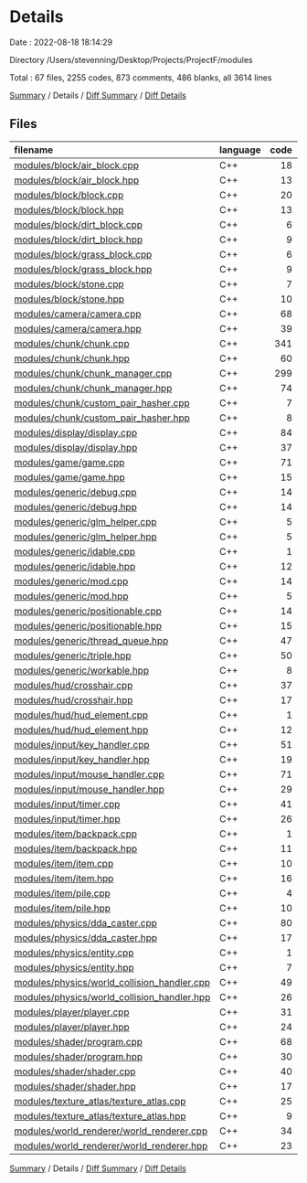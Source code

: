 # Details

Date : 2022-08-18 18:14:29

Directory /Users/stevenning/Desktop/Projects/ProjectF/modules

Total : 67 files,  2255 codes, 873 comments, 486 blanks, all 3614 lines

[Summary](results.md) / Details / [Diff Summary](diff.md) / [Diff Details](diff-details.md)

## Files
| filename | language | code | comment | blank | total |
| :--- | :--- | ---: | ---: | ---: | ---: |
| [modules/block/air_block.cpp](/modules/block/air_block.cpp) | C++ | 18 | 0 | 7 | 25 |
| [modules/block/air_block.hpp](/modules/block/air_block.hpp) | C++ | 13 | 4 | 6 | 23 |
| [modules/block/block.cpp](/modules/block/block.cpp) | C++ | 20 | 0 | 6 | 26 |
| [modules/block/block.hpp](/modules/block/block.hpp) | C++ | 13 | 39 | 7 | 59 |
| [modules/block/dirt_block.cpp](/modules/block/dirt_block.cpp) | C++ | 6 | 0 | 3 | 9 |
| [modules/block/dirt_block.hpp](/modules/block/dirt_block.hpp) | C++ | 9 | 4 | 2 | 15 |
| [modules/block/grass_block.cpp](/modules/block/grass_block.cpp) | C++ | 6 | 0 | 3 | 9 |
| [modules/block/grass_block.hpp](/modules/block/grass_block.hpp) | C++ | 9 | 4 | 2 | 15 |
| [modules/block/stone.cpp](/modules/block/stone.cpp) | C++ | 7 | 0 | 2 | 9 |
| [modules/block/stone.hpp](/modules/block/stone.hpp) | C++ | 10 | 4 | 4 | 18 |
| [modules/camera/camera.cpp](/modules/camera/camera.cpp) | C++ | 68 | 0 | 9 | 77 |
| [modules/camera/camera.hpp](/modules/camera/camera.hpp) | C++ | 39 | 25 | 10 | 74 |
| [modules/chunk/chunk.cpp](/modules/chunk/chunk.cpp) | C++ | 341 | 2 | 21 | 364 |
| [modules/chunk/chunk.hpp](/modules/chunk/chunk.hpp) | C++ | 60 | 143 | 28 | 231 |
| [modules/chunk/chunk_manager.cpp](/modules/chunk/chunk_manager.cpp) | C++ | 299 | 22 | 38 | 359 |
| [modules/chunk/chunk_manager.hpp](/modules/chunk/chunk_manager.hpp) | C++ | 74 | 148 | 30 | 252 |
| [modules/chunk/custom_pair_hasher.cpp](/modules/chunk/custom_pair_hasher.cpp) | C++ | 7 | 0 | 1 | 8 |
| [modules/chunk/custom_pair_hasher.hpp](/modules/chunk/custom_pair_hasher.hpp) | C++ | 8 | 0 | 2 | 10 |
| [modules/display/display.cpp](/modules/display/display.cpp) | C++ | 84 | 0 | 15 | 99 |
| [modules/display/display.hpp](/modules/display/display.hpp) | C++ | 37 | 43 | 19 | 99 |
| [modules/game/game.cpp](/modules/game/game.cpp) | C++ | 71 | 0 | 11 | 82 |
| [modules/game/game.hpp](/modules/game/game.hpp) | C++ | 15 | 20 | 7 | 42 |
| [modules/generic/debug.cpp](/modules/generic/debug.cpp) | C++ | 14 | 0 | 4 | 18 |
| [modules/generic/debug.hpp](/modules/generic/debug.hpp) | C++ | 14 | 0 | 7 | 21 |
| [modules/generic/glm_helper.cpp](/modules/generic/glm_helper.cpp) | C++ | 5 | 0 | 1 | 6 |
| [modules/generic/glm_helper.hpp](/modules/generic/glm_helper.hpp) | C++ | 5 | 0 | 2 | 7 |
| [modules/generic/idable.cpp](/modules/generic/idable.cpp) | C++ | 1 | 0 | 0 | 1 |
| [modules/generic/idable.hpp](/modules/generic/idable.hpp) | C++ | 12 | 5 | 2 | 19 |
| [modules/generic/mod.cpp](/modules/generic/mod.cpp) | C++ | 14 | 0 | 4 | 18 |
| [modules/generic/mod.hpp](/modules/generic/mod.hpp) | C++ | 5 | 26 | 4 | 35 |
| [modules/generic/positionable.cpp](/modules/generic/positionable.cpp) | C++ | 14 | 0 | 4 | 18 |
| [modules/generic/positionable.hpp](/modules/generic/positionable.hpp) | C++ | 15 | 23 | 5 | 43 |
| [modules/generic/thread_queue.hpp](/modules/generic/thread_queue.hpp) | C++ | 47 | 42 | 8 | 97 |
| [modules/generic/triple.hpp](/modules/generic/triple.hpp) | C++ | 50 | 8 | 9 | 67 |
| [modules/generic/workable.hpp](/modules/generic/workable.hpp) | C++ | 8 | 12 | 2 | 22 |
| [modules/hud/crosshair.cpp](/modules/hud/crosshair.cpp) | C++ | 37 | 0 | 1 | 38 |
| [modules/hud/crosshair.hpp](/modules/hud/crosshair.hpp) | C++ | 17 | 0 | 3 | 20 |
| [modules/hud/hud_element.cpp](/modules/hud/hud_element.cpp) | C++ | 1 | 0 | 0 | 1 |
| [modules/hud/hud_element.hpp](/modules/hud/hud_element.hpp) | C++ | 12 | 9 | 3 | 24 |
| [modules/input/key_handler.cpp](/modules/input/key_handler.cpp) | C++ | 51 | 0 | 9 | 60 |
| [modules/input/key_handler.hpp](/modules/input/key_handler.hpp) | C++ | 19 | 21 | 8 | 48 |
| [modules/input/mouse_handler.cpp](/modules/input/mouse_handler.cpp) | C++ | 71 | 0 | 15 | 86 |
| [modules/input/mouse_handler.hpp](/modules/input/mouse_handler.hpp) | C++ | 29 | 28 | 17 | 74 |
| [modules/input/timer.cpp](/modules/input/timer.cpp) | C++ | 41 | 0 | 13 | 54 |
| [modules/input/timer.hpp](/modules/input/timer.hpp) | C++ | 26 | 30 | 13 | 69 |
| [modules/item/backpack.cpp](/modules/item/backpack.cpp) | C++ | 1 | 0 | 2 | 3 |
| [modules/item/backpack.hpp](/modules/item/backpack.hpp) | C++ | 11 | 9 | 4 | 24 |
| [modules/item/item.cpp](/modules/item/item.cpp) | C++ | 10 | 0 | 4 | 14 |
| [modules/item/item.hpp](/modules/item/item.hpp) | C++ | 16 | 5 | 8 | 29 |
| [modules/item/pile.cpp](/modules/item/pile.cpp) | C++ | 4 | 0 | 1 | 5 |
| [modules/item/pile.hpp](/modules/item/pile.hpp) | C++ | 10 | 4 | 2 | 16 |
| [modules/physics/dda_caster.cpp](/modules/physics/dda_caster.cpp) | C++ | 80 | 0 | 1 | 81 |
| [modules/physics/dda_caster.hpp](/modules/physics/dda_caster.hpp) | C++ | 17 | 24 | 4 | 45 |
| [modules/physics/entity.cpp](/modules/physics/entity.cpp) | C++ | 1 | 0 | 0 | 1 |
| [modules/physics/entity.hpp](/modules/physics/entity.hpp) | C++ | 7 | 4 | 1 | 12 |
| [modules/physics/world_collision_handler.cpp](/modules/physics/world_collision_handler.cpp) | C++ | 49 | 1 | 8 | 58 |
| [modules/physics/world_collision_handler.hpp](/modules/physics/world_collision_handler.hpp) | C++ | 26 | 27 | 9 | 62 |
| [modules/player/player.cpp](/modules/player/player.cpp) | C++ | 31 | 0 | 9 | 40 |
| [modules/player/player.hpp](/modules/player/player.hpp) | C++ | 24 | 9 | 13 | 46 |
| [modules/shader/program.cpp](/modules/shader/program.cpp) | C++ | 68 | 0 | 11 | 79 |
| [modules/shader/program.hpp](/modules/shader/program.hpp) | C++ | 30 | 68 | 15 | 113 |
| [modules/shader/shader.cpp](/modules/shader/shader.cpp) | C++ | 40 | 0 | 3 | 43 |
| [modules/shader/shader.hpp](/modules/shader/shader.hpp) | C++ | 17 | 24 | 4 | 45 |
| [modules/texture_atlas/texture_atlas.cpp](/modules/texture_atlas/texture_atlas.cpp) | C++ | 25 | 0 | 2 | 27 |
| [modules/texture_atlas/texture_atlas.hpp](/modules/texture_atlas/texture_atlas.hpp) | C++ | 9 | 12 | 2 | 23 |
| [modules/world_renderer/world_renderer.cpp](/modules/world_renderer/world_renderer.cpp) | C++ | 34 | 1 | 7 | 42 |
| [modules/world_renderer/world_renderer.hpp](/modules/world_renderer/world_renderer.hpp) | C++ | 23 | 23 | 9 | 55 |

[Summary](results.md) / Details / [Diff Summary](diff.md) / [Diff Details](diff-details.md)